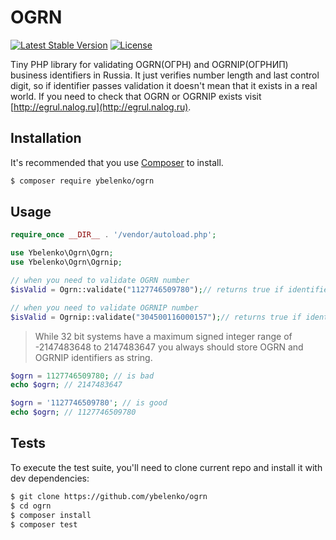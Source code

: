 # OGRN

[![Latest Stable Version](https://poser.pugx.org/ybelenko/ogrn/v/stable)](https://packagist.org/packages/ybelenko/ogrn)
[![License](https://poser.pugx.org/ybelenko/ogrn/license)](https://packagist.org/packages/ybelenko/ogrn)
    
Tiny PHP library for validating OGRN(ОГРН) and OGRNIP(ОГРНИП) business identifiers in Russia. 
It just verifies number length and last control digit, so if identifier passes validation it doesn't 
mean that it exists in a real world. If you need to check that OGRN or OGRNIP exists visit 
[http://egrul.nalog.ru](http://egrul.nalog.ru).

## Installation
It's recommended that you use [Composer](https://getcomposer.org/) to install.

```sh
$ composer require ybelenko/ogrn
```

## Usage

```php
require_once __DIR__ . '/vendor/autoload.php';

use Ybelenko\Ogrn\Ogrn;
use Ybelenko\Ogrn\Ogrnip;

// when you need to validate OGRN number
$isValid = Ogrn::validate("1127746509780");// returns true if identifier is valid

// when you need to validate OGRNIP number
$isValid = Ogrnip::validate("304500116000157");// returns true if identifier is valid
```

> While 32 bit systems have a maximum signed integer range of -2147483648 to 2147483647 you always
> should store OGRN and OGRNIP identifiers as string.

```php
$ogrn = 1127746509780; // is bad 
echo $ogrn; // 2147483647

$ogrn = '1127746509780'; // is good
echo $ogrn; // 1127746509780
```

## Tests
To execute the test suite, you'll need to clone current repo and
install it with dev dependencies:

```sh
$ git clone https://github.com/ybelenko/ogrn
$ cd ogrn
$ composer install
$ composer test
```